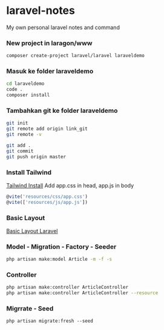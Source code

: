 # laravel-notes
My own personal laravel notes and command

### New project in laragon/www
```bash
composer create-project laravel/laravel laraveldemo
```

### Masuk ke folder laraveldemo
```bash
cd laraveldemo
code .
composer install
```

### Tambahkan git ke folder laraveldemo
```bash
git init
git remote add origin link_git
git remote -v

git add . 
git commit
git push origin master
```

### Install Tailwind
[Tailwind Install](https://tailwindcss.com/docs/guides/laravel )
Add app.css in head, app.js in body
```javascript
@vite('resources/css/app.css')
@vite(['resources/js/app.js'])
```
### Basic Layout
[Basic Layout Laravel](https://github.com/NikoHoc/laravel-journey/commit/bf6b3040268bd8409005da178fb2e5661fd1d045#diff-d811fc052d23063350b0f7e7303b595c7dbc51c81d1125bf099d079c1245f0b8)

### Model - Migration - Factory - Seeder
```bash
php artisan make:model Article -m -f -s
```

### Controller
```bash
php artisan make:controller ArticleController
php artisan make:controller ArticleController --resource
```

### Migrrate - Seed
```
php artisan migrate:fresh --seed
```





